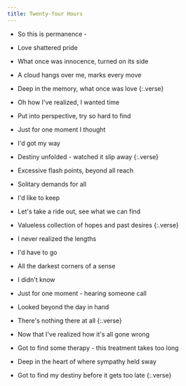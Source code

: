 ```yaml
---
title: Twenty-four Hours
---
```

- So this is permanence -
- Love shattered pride
- What once was innocence,
turned on its side
- A cloud hangs over me,
marks every move
- Deep in the memory,
what once was love
{:.verse}

- Oh how I've realized, I wanted time
- Put into perspective,
try so hard to find
- Just for one moment I thought
- I'd got my way
- Destiny unfolded -
watched it slip away
{:.verse}

- Excessive flash points,
beyond all reach
- Solitary demands for all
- I'd like to keep
- Let's take a ride out,
see what we can find
- Valueless collection of hopes
and past desires
{:.verse}

- I never realized the lengths
- I'd have to go
- All the darkest corners of a sense
- I didn't know
- Just for one moment -
hearing someone call
- Looked beyond the day in hand
- There's nothing there at all
{:.verse}

- Now that I've realized how it's
all gone wrong
- Got to find some therapy -
this treatment takes too long
- Deep in the heart of where
sympathy held sway
- Got to find my destiny before
it gets too late
{:.verse}


